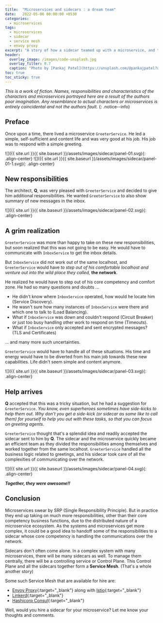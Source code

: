 ```yaml
---
title:  "Microservices and sidecars : a dream team"
date:   2022-05-06 00:00:00 +0530
categories: 
  - microservices 
tags: 
  - microservices
  - sidecar
  - service mesh
  - envoy proxy
excerpt: "A story of how a sidecar teamed up with a microservice, and together became super awesome"
header:
  overlay_image: /images/code-unsplash.jpg
  overlay_filter: 0.7
  caption: "Photo by [Pankaj Patel](https://unsplash.com/@pankajpatel?utm_source=unsplash&utm_medium=referral&utm_content=creditCopyText) on [Unsplash](https://unsplash.com/s/photos/programming?utm_source=unsplash&utm_medium=referral&utm_content=creditCopyText)"
toc: true
toc_sticky: true
---
```


*This is a work of fiction. Names, responsibilities and characteristics of the characters and microservices portrayed here are a result of the authors poor imagination. Any resemblance to actual characters or microservices is entirely coincidental and not the authors fault.*
{: .notice--info}

## Preface
Once upon a time, there lived a microservice `GreeterService`. He led a simple, self-sufficient and content life and was very good at his job. His job was to respond with a simple greeting. 

![]({{ site.url }}{{ site.baseurl }}/assets/images/sidecar/panel-01.svg){: .align-center}
![]({{ site.url }}{{ site.baseurl }}/assets/images/sidecar/panel-01-1.svg){: .align-center}

## New responsibilities
The architect, **Q**, was very pleased with `GreeterService` and decided to give him additional responsibilities. He wanted `GreeterService` to also show summary of new messages in the inbox.

![]({{ site.url }}{{ site.baseurl }}/assets/images/sidecar/panel-02.svg){: .align-center}

## A grim realization
`GreeterService` was more than happy to take on these new responsibilities, but soon realized that this was not going to be easy. He would have to communicate with `InboxService` to get the inbox details. 

But `InboxService` did not work out of the same localhost, and `GreeterService` would have *to step out of his comfortable localhost and venture out into the wild place they called,* **the network**. 

He realized he would have to step out of his core competency and comfort zone. He had so many questions and doubts ...

- He didn't know where `InboxService` operated, how would he locate him (Service Discovery).
- He wasn't sure how many instances of `InboxService` were there and which one to talk to (Load Balancing). 
- What if `InboxService` was down  and couldn't respond (Circuit Breaker) or just too busy handling other work to respond on time (Timeouts). 
- What if `InboxService` only accepted and sent encrypted messages? (TLS and Certificates)

... and many more such uncertainties.

`GreeterService` would have to handle all of these situations. His time and energy would have to be diverted from his main job towards these new capabilities. Life didn't seem simple and content anymore.

![]({{ site.url }}{{ site.baseurl }}/assets/images/sidecar/panel-03.svg){: .align-center}


## Help arrives

**Q** accepted that this was a tricky situation, but he had a suggestion for `GreeterService`. *You know, even superheroes sometimes have side-kicks to help them out. Why don't you get a side-kick (or sidecar as some like to call them) for yourself to help you out with these tasks, so that you can focus on greeting agents*. 

`GreeterService` thought that's a splendid idea and readily accepted the sidecar sent to him by **Q**. The sidecar and the microservice quickly became an efficient team as they divided the responsibilities among themselves and worked together from the same localhost. `GreeterService` handled all the business logic related to greetings, and his sidecar took care of all the complexities of communicating over the network.

![]({{ site.url }}{{ site.baseurl }}/assets/images/sidecar/panel-04.svg){: .align-center}

***Together, they were awesome!!***

## Conclusion
Microservices swear by SRP (Single Responsibility Principle). But in practice they end up taking on much more responsibilities, other than their core competency business functions, due to the distributed nature of a microservice ecosystem. As the systems and microservices get more complex, it could be a good idea to handoff some of the responsibilities to a sidecar whose core competency is handling the communications over the network. 

Sidecars don't often come alone. In a complex system with many microservices, there will be many sidecars as well. To manage them centrally, there will be a controlling service or Control Plane. This Control Plane and all the sidecars together form a **Service Mesh**. (That's a whole another story)

Some such Service Mesh that are available for hire are:

- [Envoy Proxy](https://www.envoyproxy.io/){:target="_blank"} along with [Istio](https://istio.io/){:target="_blank"} 
- [Linkerd](https://linkerd.io/){:target="_blank"} 
- [Hashicorp Consul](https://www.consul.io/){:target="_blank"} 


Well, would you hire a sidecar for your microservice? Let me know your thoughts and comments. 